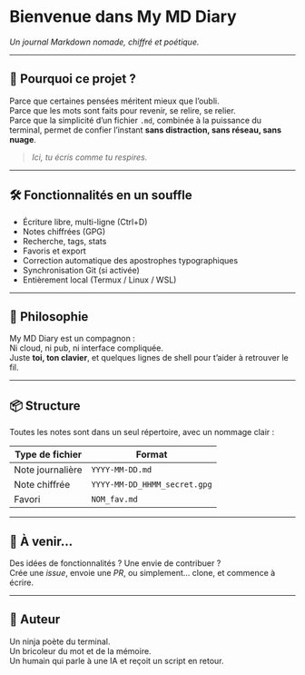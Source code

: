 # Bienvenue dans My MD Diary

*Un journal Markdown nomade, chiffré et poétique.*

---

## 🌱 Pourquoi ce projet ?

Parce que certaines pensées méritent mieux que l’oubli.  
Parce que les mots sont faits pour revenir, se relire, se relier.  
Parce que la simplicité d’un fichier `.md`, combinée à la puissance du terminal, permet de confier l’instant **sans distraction, sans réseau, sans nuage**.

> *Ici, tu écris comme tu respires.*

---

## 🛠️ Fonctionnalités en un souffle

- Écriture libre, multi-ligne (Ctrl+D)
- Notes chiffrées (GPG)
- Recherche, tags, stats
- Favoris et export
- Correction automatique des apostrophes typographiques
- Synchronisation Git (si activée)
- Entièrement local (Termux / Linux / WSL)

---

## 🧬 Philosophie

My MD Diary est un compagnon :  
Ni cloud, ni pub, ni interface compliquée.  
Juste **toi, ton clavier**, et quelques lignes de shell pour t’aider à retrouver le fil.

---

## 📦 Structure

Toutes les notes sont dans un seul répertoire, avec un nommage clair :

| Type de fichier | Format |
|-----------------|--------|
| Note journalière | `YYYY-MM-DD.md` |
| Note chiffrée    | `YYYY-MM-DD_HHMM_secret.gpg` |
| Favori           | `NOM_fav.md` |

---

## 💬 À venir...

Des idées de fonctionnalités ? Une envie de contribuer ?  
Crée une *issue*, envoie une *PR*, ou simplement... clone, et commence à écrire.

---

## 🐇 Auteur

Un ninja poète du terminal.  
Un bricoleur du mot et de la mémoire.  
Un humain qui parle à une IA et reçoit un script en retour.
